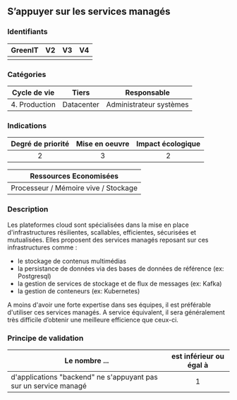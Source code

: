 ## S’appuyer sur les services managés

### Identifiants

| GreenIT | V2  | V3  | V4  |
|:-------:|:---:|:---:|:---:|
|         |     |     |     |

### Catégories

| Cycle de vie  |   Tiers    |       Responsable       |
|:-------------:|:----------:|:-----------------------:|
| 4. Production | Datacenter | Administrateur systèmes |

### Indications

| Degré de priorité | Mise en oeuvre | Impact écologique |
|:-----------------:|:--------------:|:-----------------:|
|         2         |       3        |         2         |

|        Ressources Economisées        |
|:------------------------------------:|
| Processeur / Mémoire vive / Stockage |

### Description

Les plateformes cloud sont spécialisées dans la mise en place d'infrastructures résilientes, scallables, efficientes, sécurisées et mutualisées.
Elles proposent des services managés reposant sur ces infrastructures comme :

- le stockage de contenus multimédias
- la persistance de données via des bases de données de référence (ex: Postgresql)
- la gestion de services de stockage et de flux de messages (ex: Kafka)
- la gestion de conteneurs (ex: Kubernetes)

A moins d'avoir une forte expertise dans ses équipes, il est préférable d'utiliser ces services managés.
A service équivalent, il sera généralement très difficile d’obtenir une meilleure efficience que ceux-ci.

### Principe de validation

| Le nombre ...                                                    | est inférieur ou égal à |
|------------------------------------------------------------------|:-----------------------:|
| d'applications "backend" ne s'appuyant pas sur un service managé |            1            |
